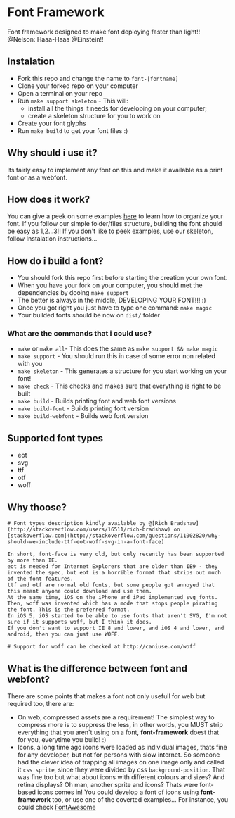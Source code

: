 Font Framework
==============

Font framework designed to make font deploying faster than light!! @Nelson: Haaa-Haaa @Einstein!!


## Instalation

* Fork this repo and change the name to `font-[fontname]`
* Clone your forked repo on your computer
* Open a terminal on your repo
* Run `make support skeleton` - This will:
	* install all the things it needs for developing on your computer;
	* create a skeleton structure for you to work on
* Create your font glyphs
* Run `make build` to get your font files :)


## Why should i use it?

Its fairly easy to implement any font on this and make it available as a print font or as a webfont.


## How does it work?

You can give a peek on some examples [here](#changeme) to learn how to organize your font. If you follow our simple folder/files structure, building the font should be easy as 1,2...3!! If you don't like to peek examples, use our skeleton, follow Instalation instructions...


## How do i build a font?

* You should fork this repo first before starting the creation your own font.
* When you have your fork on your computer, you should met the dependencies by dooing `make support`
* The better is always in the middle, DEVELOPING YOUR FONT!!! :)
* Once you got right you just have to type one command: `make magic`
* Your builded fonts should be now on `dist/` folder


### What are the commands that i could use?

* `make` or `make all`- This does the same as `make support && make magic`
* `make support` - You should run this in case of some error non related with you
* `make skeleton` - This generates a structure for you start working on your font!
* `make check` - This checks and makes sure that everything is right to be built
* `make build` - Builds printing font and web font versions
* `make build-font` - Builds printing font version
* `make build-webfont` - Builds web font version


## Supported font types

* eot
* svg
* ttf
* otf
* woff


## Why thoose?

```
# Font types description kindly available by @[Rich Bradshaw](http://stackoverflow.com/users/16511/rich-bradshaw) on [stackoverflow.com](http://stackoverflow.com/questions/11002820/why-should-we-include-ttf-eot-woff-svg-in-a-font-face)

In short, font-face is very old, but only recently has been supported by more than IE.
eot is needed for Internet Explorers that are older than IE9 - they invented the spec, but eot is a horrible format that strips out much of the font features.
ttf and otf are normal old fonts, but some people got annoyed that this meant anyone could download and use them.
At the same time, iOS on the iPhone and iPad implemented svg fonts.
Then, woff was invented which has a mode that stops people pirating the font. This is the preferred format.
In iOS 5, iOS started to be able to use fonts that aren't SVG, I'm not sure if it supports woff, but I think it does.
If you don't want to support IE 8 and lower, and iOS 4 and lower, and android, then you can just use WOFF.

# Support for woff can be checked at http://caniuse.com/woff
```


## What is the difference between font and webfont?

There are some points that makes a font not only usefull for web but required too, there are:

* On web, compressed assets are a requirement! The simplest way to compress more is to suppress the less, in other words, you MUST strip everything that you aren't using on a font, **font-framework** doest that for you, everytime you build! :)
* Icons, a long time ago icons were loaded as individual images, thats fine for any developer, but not for persons with slow internet. So someone had the clever idea of trapping all images on one image only and called it `css sprite`, since they were divided by css `background-position`. That was fine too but what about icons with different colours and sizes? And retina displays? Oh man, another sprite and icons? Thats were font-based icons comes in! You could develop a font of icons using **font-framework** too, or use one of the coverted examples... For instance, you could check [FontAwesome](#changeme)

